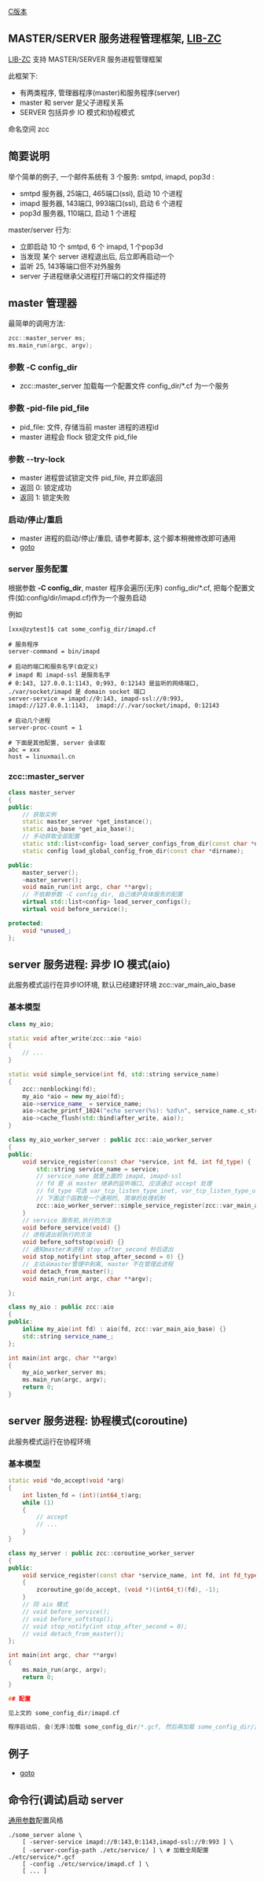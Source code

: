 
[C版本](./master.md)

## MASTER/SERVER 服务进程管理框架, [LIB-ZC](./README.md)

[LIB-ZC](./README.md) 支持 MASTER/SERVER 服务进程管理框架

此框架下:

* 有两类程序, 管理器程序(master)和服务程序(server)
* master 和 server 是父子进程关系
* SERVER 包括异步 IO 模式和协程模式

命名空间 zcc

## 简要说明

举个简单的例子, 一个邮件系统有 3 个服务: smtpd, imapd, pop3d :

* smtpd 服务器, 25端口, 465端口(ssl), 启动 10 个进程
* imapd 服务器, 143端口, 993端口(ssl), 启动 6 个进程
* pop3d 服务器, 110端口, 启动 1 个进程

master/server 行为:

* 立即启动 10 个 smtpd, 6 个 imapd, 1 个pop3d
* 当发现 某个 server 进程退出后, 后立即再启动一个
* 监听 25, 143等端口但不对外服务
* server 子进程继承父进程打开端口的文件描述符

## master 管理器

最简单的调用方法:

```c++
zcc::master_server ms;
ms.main_run(argc, argv);
```

### 参数 -C config_dir

* zcc::master_server 加载每一个配置文件 config_dir/*.cf 为一个服务

### 参数 -pid-file pid_file

* pid_file: 文件, 存储当前 master 进程的进程id
* master 进程会 flock 锁定文件 pid_file

### 参数 --try-lock

* master 进程尝试锁定文件 pid_file, 并立即返回
* 返回 0: 锁定成功
* 返回 1: 锁定失败

### 启动/停止/重启

* master 进程的启动/停止/重启, 请参考脚本, 这个脚本稍微修改即可通用
* [goto](../cpp_sample/server/general_master.sh)

### server 服务配置

根据参数 **-C config_dir**, master 程序会遍历(无序) config_dir/*.cf, 把每个配置文件(如:config/dir/imapd.cf)作为一个服务启动

例如 

```shell
[xxx@zytest]$ cat some_config_dir/imapd.cf

# 服务程序
server-command = bin/imapd

# 启动的端口和服务名字(自定义)
# imapd 和 imapd-ssl 是服务名字
# 0:143, 127.0.0.1:1143, 0;993, 0:12143 是监听的网络端口, ./var/socket/imapd 是 domain socket 端口
server-service = imapd://0:143, imapd-ssl://0:993, imapd://127.0.0.1:1143,  imapd://./var/socket/imapd, 0:12143

# 启动几个进程
server-proc-count = 1

# 下面是其他配置, server 会读取
abc = xxx
host = linuxmail.cn
```

### zcc::master_server

```c++
class master_server
{
public:
    // 获取实例
    static master_server *get_instance();
    static aio_base *get_aio_base();
    // 手动获取全部配置
    static std::list<config> load_server_configs_from_dir(const char *dirname);
    static config load_global_config_from_dir(const char *dirname);

public:
    master_server();
    ~master_server();
    void main_run(int argc, char **argv);
    // 不依赖参数 -C config_dir, 自己维护具体服务的配置
    virtual std::list<config> load_server_configs();
    virtual void before_service();

protected:
    void *unused_;
};
```

## server 服务进程: 异步 IO 模式(aio)

此服务模式运行在异步IO环境, 默认已经建好环境 zcc::var_main_aio_base

### 基本模型
```c++
class my_aio;

static void after_write(zcc::aio *aio)
{
    // ...
}

static void simple_service(int fd, std::string service_name)
{
    zcc::nonblocking(fd);
    my_aio *aio = new my_aio(fd);
    aio->service_name_ = service_name;
    aio->cache_printf_1024("echo server(%s): %zd\n", service_name.c_str(), zcc::second());
    aio->cache_flush(std::bind(after_write, aio));
}

class my_aio_worker_server : public zcc::aio_worker_server
{
public:
    void service_register(const char *service, int fd, int fd_type) {
        std::string service_name = service;
        // service_name 就是上面的 imapd, imapd-ssl
        // fd 是 从 master 继承的监听端口, 应该通过 accept 处理
        // fd_type 可选 var_tcp_listen_type_inet, var_tcp_listen_type_unix
        // 下面这个函数是一个通用的, 简单的处理机制
        zcc::aio_worker_server::simple_service_register(zcc::var_main_aio_base, fd, fd_type, std::bind(simple_service, std::placeholders::_1, service_name));
    }
    // service 服务前,执行的方法
    void before_service(void) {}
    // 进程退出前执行的方法
    void before_softstop(void) {}
    // 通知master本进程 stop_after_second 秒后退出 
    void stop_notify(int stop_after_second = 0) {}
    // 主动从master管理中剥离, master 不在管理此进程
    void detach_from_master();
    void main_run(int argc, char **argv);

};

class my_aio : public zcc::aio
{
public:
    inline my_aio(int fd) : aio(fd, zcc::var_main_aio_base) {}
    std::string service_name_;
};

int main(int argc, char **argv)
{
    my_aio_worker_server ms;
    ms.main_run(argc, argv);
    return 0;
}
```

### 

## server 服务进程: 协程模式(coroutine) 

此服务模式运行在协程环境

### 基本模型

```c++
static void *do_accept(void *arg)
{
    int listen_fd = (int)(int64_t)arg;
    while (1)
    {
        // accept
        // ...
    }
}

class my_server : public zcc::coroutine_worker_server
{
public:
    void service_register(const char *service_name, int fd, int fd_type)
    {
        zcoroutine_go(do_accept, (void *)(int64_t)(fd), -1);
    }
    // 同 aio 模式
    // void before_service();
    // void before_softstop();
    // void stop_notify(int stop_after_second = 0);
    // void detach_from_master();
};

int main(int argc, char **argv)
{
    ms.main_run(argc, argv);
    return 0;
}

## 配置

见上文的 some_config_dir/imapd.cf

程序启动后, 会(无序)加载 some_config_dir/*.gcf, 然后再加载 some_config_dir/imapd.cf


```
## 例子

* [goto](../cpp_sample/server/)

## 命令行(调试)启动 server 

[通用参数](./main_argument_cpp.md)配置风格

```shell
./some_server alone \
    [ -server-service imapd://0:143,0:1143,imapd-ssl://0:993 ] \
    [ -server-config-path ./etc/service/ ] \ # 加载全局配置 ./etc/service/*.gcf
    [ -config ./etc/service/imapd.cf ] \
    [ ... ]
```

